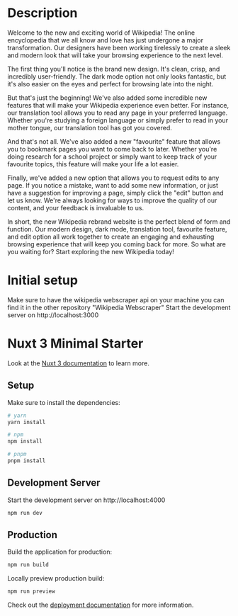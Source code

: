 # Description

Welcome to the new and exciting world of Wikipedia! The online encyclopedia that we all know and love has just undergone a major transformation. Our designers have been working tirelessly to create a sleek and modern look that will take your browsing experience to the next level.

The first thing you'll notice is the brand new design. It's clean, crisp, and incredibly user-friendly. The dark mode option not only looks fantastic, but it's also easier on the eyes and perfect for browsing late into the night.

But that's just the beginning! We've also added some incredible new features that will make your Wikipedia experience even better. For instance, our translation tool allows you to read any page in your preferred language. Whether you're studying a foreign language or simply prefer to read in your mother tongue, our translation tool has got you covered.

And that's not all. We've also added a new "favourite" feature that allows you to bookmark pages you want to come back to later. Whether you're doing research for a school project or simply want to keep track of your favourite topics, this feature will make your life a lot easier.

Finally, we've added a new option that allows you to request edits to any page. If you notice a mistake, want to add some new information, or just have a suggestion for improving a page, simply click the "edit" button and let us know. We're always looking for ways to improve the quality of our content, and your feedback is invaluable to us.

In short, the new Wikipedia rebrand website is the perfect blend of form and function. Our modern design, dark mode, translation tool, favourite feature, and edit option all work together to create an engaging and exhausting browsing experience that will keep you coming back for more. So what are you waiting for? Start exploring the new Wikipedia today!

# Initial setup

Make sure to have the wikipedia webscraper api on your machine you can find it in the other repository "Wikipedia Webscraper"
Start the development server on http://localhost:3000

# Nuxt 3 Minimal Starter

Look at the [Nuxt 3 documentation](https://nuxt.com/docs/getting-started/introduction) to learn more.

## Setup

Make sure to install the dependencies:

```bash
# yarn
yarn install

# npm
npm install

# pnpm
pnpm install
```

## Development Server

Start the development server on http://localhost:4000

```bash
npm run dev
```

## Production

Build the application for production:

```bash
npm run build
```

Locally preview production build:

```bash
npm run preview
```

Check out the [deployment documentation](https://nuxt.com/docs/getting-started/deployment) for more information.
